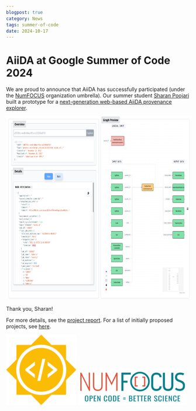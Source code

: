 ```yaml
---
blogpost: true
category: News
tags: summer-of-code
date: 2024-10-17
---
```


# AiiDA at Google Summer of Code 2024

We are proud to announce that AiiDA has successfully participated (under the [NumFOCUS](https://numfocus.org/) organization umbrella). 
Our summer student [Sharan Poojari](https://github.com/SharanRP) built a prototype for a [next-generation web-based AiiDA provenance explorer](https://github.com/aiidateam/aiida-explorer).

<img src="../pics/2024-gsoc-aiida-explorer.png" alt="2024-gsoc-aiida-explorer" height="500px">

Thank you, Sharan!

For more details, see the [project report](https://github.com/aiidateam/aiida-explorer/blob/gsoc/gsoc/README.md). For a list of initially proposed projects, see [here](https://github.com/aiidateam/aiida-core/wiki/GSoC-2024-Projects).

[![soc](../pics/2020-summer-of-code/gsoc-logo.png)](https://summerofcode.withgoogle.com/)
[![NumFocus](../pics/2020-summer-of-code/NumFocus_LRG-1-300x100.png)](http://www.numfocus.org/)
